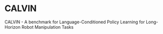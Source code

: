 # CALVIN
CALVIN - A benchmark for Language-Conditioned Policy Learning for Long-Horizon Robot Manipulation Tasks
